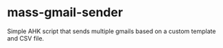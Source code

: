 # mass-gmail-sender
Simple AHK script that sends multiple gmails based on a custom template and CSV file. 

